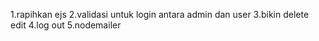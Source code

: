 1.rapihkan ejs
2.validasi untuk login antara admin dan user
3.bikin delete edit
4.log out
5.nodemailer